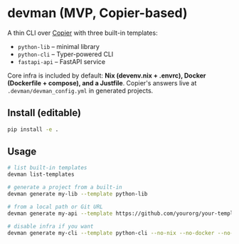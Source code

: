# devman (MVP, Copier-based)

A thin CLI over [Copier] with three built-in templates:
- `python-lib` – minimal library
- `python-cli` – Typer-powered CLI
- `fastapi-api` – FastAPI service

Core infra is included by default: **Nix (devenv.nix + .envrc), Docker (Dockerfile + compose), and a Justfile**.
Copier's answers live at `.devman/devman_config.yml` in generated projects.

## Install (editable)
```bash
pip install -e .
```

## Usage
```bash
# list built-in templates
devman list-templates

# generate a project from a built-in
devman generate my-lib --template python-lib

# from a local path or Git URL
devman generate my-api --template https://github.com/yourorg/your-template.git --ref v1.0.0

# disable infra if you want
devman generate my-cli --template python-cli --no-nix --no-docker --no-just
```

[Copier]: https://copier.readthedocs.io/

